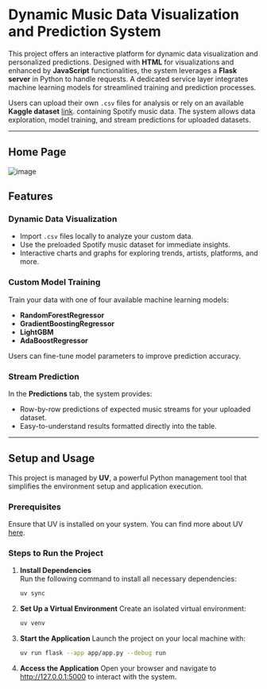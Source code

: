 # Dynamic Music Data Visualization and Prediction System

This project offers an interactive platform for dynamic data visualization and personalized predictions. Designed with **HTML** for visualizations and enhanced by **JavaScript** functionalities, the system leverages a **Flask server** in Python to handle requests. A dedicated service layer integrates machine learning models for streamlined training and prediction processes.

Users can upload their own `.csv` files for analysis or rely on an available **Kaggle dataset** [link](https://www.kaggle.com/datasets/abdulszz/spotify-most-streamed-songs). containing Spotify music data. The system allows data exploration, model training, and stream predictions for uploaded datasets.

---
## Home Page
![image](https://github.com/user-attachments/assets/6b4b67ee-c5fb-4b4d-9575-36adff62fef2)

## Features

### **Dynamic Data Visualization**

- Import `.csv` files locally to analyze your custom data.
- Use the preloaded Spotify music dataset for immediate insights.
- Interactive charts and graphs for exploring trends, artists, platforms, and more.

### **Custom Model Training**

Train your data with one of four available machine learning models:  

- **RandomForestRegressor**  
- **GradientBoostingRegressor**  
- **LightGBM**  
- **AdaBoostRegressor**  

Users can fine-tune model parameters to improve prediction accuracy.

### **Stream Prediction**

In the **Predictions** tab, the system provides:

- Row-by-row predictions of expected music streams for your uploaded dataset.  
- Easy-to-understand results formatted directly into the table.

---

## Setup and Usage

This project is managed by **UV**, a powerful Python management tool that simplifies the environment setup and application execution.

### **Prerequisites**

Ensure that UV is installed on your system. You can find more about UV [here](https://docs.astral.sh/uv/getting-started/installation/).

### **Steps to Run the Project**

1. **Install Dependencies**  
   Run the following command to install all necessary dependencies:

   ```bash
   uv sync
   ```

2. **Set Up a Virtual Environment**
   Create an isolated virtual environment:

   ```bash
   uv venv
   ```

3. **Start the Application**
   Launch the project on your local machine with:

   ```bash
   uv run flask --app app/app.py --debug run
   ```

4. **Access the Application**
   Open your browser and navigate to <http://127.0.0.1:5000> to interact with the system.
